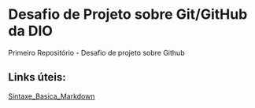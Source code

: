 # Desafio de Projeto sobre Git/GitHub da DIO
Primeiro Repositório - Desafio de projeto sobre Github

## Links úteis:
[Sintaxe_Basica_Markdown](https://www.markdownguide.org/basic-syntax)
